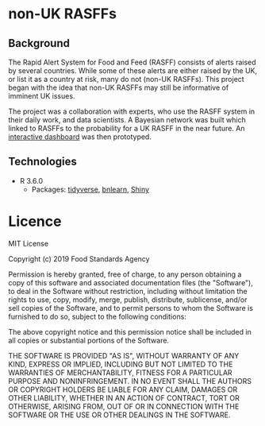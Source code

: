 # non-UK RASFFs

## Background
The Rapid Alert System for Food and Feed (RASFF) consists of alerts raised by several countries. While some of these alerts are either raised by the UK, or list it as a country at risk, many do not (non-UK RASFFs). This project began with the idea that non-UK RASFFs may still be informative of imminent UK issues.

The project was a collaboration with experts, who use the RASFF system in their daily work, and data scientists. A Bayesian network was built which linked to RASFFs to the probability for a UK RASFF in the near future. An [interactive dashboard]( https://foodstandards.shinyapps.io/nonuk_rasffs/) was then prototyped. 


## Technologies
- R 3.6.0
    - Packages: [tidyverse](https://www.tidyverse.org/), [bnlearn](http://www.bnlearn.com/), [Shiny](https://shiny.rstudio.com/) 


# Licence

MIT License

Copyright (c) 2019 Food Standards Agency

Permission is hereby granted, free of charge, to any person obtaining a copy
of this software and associated documentation files (the "Software"), to deal
in the Software without restriction, including without limitation the rights
to use, copy, modify, merge, publish, distribute, sublicense, and/or sell
copies of the Software, and to permit persons to whom the Software is
furnished to do so, subject to the following conditions:

The above copyright notice and this permission notice shall be included in all
copies or substantial portions of the Software.

THE SOFTWARE IS PROVIDED "AS IS", WITHOUT WARRANTY OF ANY KIND, EXPRESS OR
IMPLIED, INCLUDING BUT NOT LIMITED TO THE WARRANTIES OF MERCHANTABILITY,
FITNESS FOR A PARTICULAR PURPOSE AND NONINFRINGEMENT. IN NO EVENT SHALL THE
AUTHORS OR COPYRIGHT HOLDERS BE LIABLE FOR ANY CLAIM, DAMAGES OR OTHER
LIABILITY, WHETHER IN AN ACTION OF CONTRACT, TORT OR OTHERWISE, ARISING FROM,
OUT OF OR IN CONNECTION WITH THE SOFTWARE OR THE USE OR OTHER DEALINGS IN THE
SOFTWARE.

